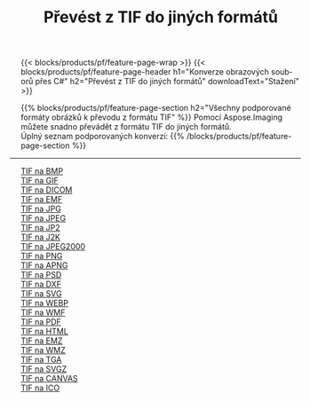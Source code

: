 ﻿---
title: Převést z TIF do jiných formátů 
weight: 3920
url: /cs/java/conversion/from/tif 
lang: cs
langdirlevel: 2
locales: zh-hans,ja,it,ru,de,es,fr,nl,id,lt,pl,pt,vi,tr,ko,zh-hant,ar,hi,th,sv,cs,uk,he
description: Pomocí Aspose.Imaging můžete snadno převést z formátu TIF do jiných formátů
---

{{< blocks/products/pf/feature-page-wrap >}}
{{< blocks/products/pf/feature-page-header h1="Konverze obrazových souborů přes C#" h2="Převést z TIF do jiných formátů" downloadText="Stažení" >}}


{{% blocks/products/pf/feature-page-section  h2="Všechny podporované formáty obrázků k převodu z formátu TIF" %}}
Pomocí Aspose.Imaging můžete snadno převádět z formátu TIF do jiných formátů.
<br/>
Úplný seznam podporovaných konverzí:
{{% /blocks/products/pf/feature-page-section %}}
<div class="container-fluid productfamilypage bg-gray">
    <div class="convertypes bg-gray agp-content section">
        <div class="container">
		<hr style="margin-left:-20px;"/>
		<div class="row other-converters">
		    <div class='col-md-2 other-converter remove-lp remove-rp'><a href="/imaging/cs/java/conversion/tif-to-bmp" >TIF na BMP</a></div><div class='col-md-2 other-converter remove-lp remove-rp'><a href="/imaging/cs/java/conversion/tif-to-gif" >TIF na GIF</a></div><div class='col-md-2 other-converter remove-lp remove-rp'><a href="/imaging/cs/java/conversion/tif-to-dicom" >TIF na DICOM</a></div><div class='col-md-2 other-converter remove-lp remove-rp'><a href="/imaging/cs/java/conversion/tif-to-emf" >TIF na EMF</a></div><div class='col-md-2 other-converter remove-lp remove-rp'><a href="/imaging/cs/java/conversion/tif-to-jpg" >TIF na JPG</a></div><div class='col-md-2 other-converter remove-lp remove-rp'><a href="/imaging/cs/java/conversion/tif-to-jpeg" >TIF na JPEG</a></div><div class='col-md-2 other-converter remove-lp remove-rp'><a href="/imaging/cs/java/conversion/tif-to-jp2" >TIF na JP2</a></div><div class='col-md-2 other-converter remove-lp remove-rp'><a href="/imaging/cs/java/conversion/tif-to-j2k" >TIF na J2K</a></div><div class='col-md-2 other-converter remove-lp remove-rp'><a href="/imaging/cs/java/conversion/tif-to-jpeg2000" >TIF na JPEG2000</a></div><div class='col-md-2 other-converter remove-lp remove-rp'><a href="/imaging/cs/java/conversion/tif-to-png" >TIF na PNG</a></div><div class='col-md-2 other-converter remove-lp remove-rp'><a href="/imaging/cs/java/conversion/tif-to-apng" >TIF na APNG</a></div><div class='col-md-2 other-converter remove-lp remove-rp'><a href="/imaging/cs/java/conversion/tif-to-psd" >TIF na PSD</a></div><div class='col-md-2 other-converter remove-lp remove-rp'><a href="/imaging/cs/java/conversion/tif-to-dxf" >TIF na DXF</a></div><div class='col-md-2 other-converter remove-lp remove-rp'><a href="/imaging/cs/java/conversion/tif-to-svg" >TIF na SVG</a></div><div class='col-md-2 other-converter remove-lp remove-rp'><a href="/imaging/cs/java/conversion/tif-to-webp" >TIF na WEBP</a></div><div class='col-md-2 other-converter remove-lp remove-rp'><a href="/imaging/cs/java/conversion/tif-to-wmf" >TIF na WMF</a></div><div class='col-md-2 other-converter remove-lp remove-rp'><a href="/imaging/cs/java/conversion/tif-to-pdf" >TIF na PDF</a></div><div class='col-md-2 other-converter remove-lp remove-rp'><a href="/imaging/cs/java/conversion/tif-to-html" >TIF na HTML</a></div><div class='col-md-2 other-converter remove-lp remove-rp'><a href="/imaging/cs/java/conversion/tif-to-emz" >TIF na EMZ</a></div><div class='col-md-2 other-converter remove-lp remove-rp'><a href="/imaging/cs/java/conversion/tif-to-wmz" >TIF na WMZ</a></div><div class='col-md-2 other-converter remove-lp remove-rp'><a href="/imaging/cs/java/conversion/tif-to-tga" >TIF na TGA</a></div><div class='col-md-2 other-converter remove-lp remove-rp'><a href="/imaging/cs/java/conversion/tif-to-svgz" >TIF na SVGZ</a></div><div class='col-md-2 other-converter remove-lp remove-rp'><a href="/imaging/cs/java/conversion/tif-to-canvas" >TIF na CANVAS</a></div><div class='col-md-2 other-converter remove-lp remove-rp'><a href="/imaging/cs/java/conversion/tif-to-ico" >TIF na ICO</a></div>
                </div>
        </div>
    </div>
</div>
<br/>

